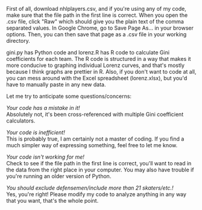 <p>First of all, download nhlplayers.csv, and if you're using any of my code, make sure that the file path in the first line is correct. When you open the .csv file, click "Raw" which should give you the plain text of the comma separated values. In Google Chrome, go to Save Page As... in your browser options. Then, you can then save that page as a .csv file in your working directory.<p>
<p>gini.py has Python code and lorenz.R has R code to calculate Gini coefficients for each team. The R code is structured in a way that makes it more conducive to graphing individual Lorenz curves, and that's mostly because I think graphs are prettier in R. Also, if you don't want to code at all, you can mess around with the Excel spreadsheet (lorenz.xlsx), but you'd have to manually paste in any new data.<p>
<p>Let me try to anticipate some questions/concerns:<p>
<p><i>Your code has a mistake in it!</i><br>
Absolutely not, it's been cross-referenced with multiple Gini coefficient calculators.</p>
<p><i>Your code is inefficient!</i><br>
This is probably true, I am certainly not a master of coding. If you find a much simpler way of expressing something, feel free to let me know.</p>
<p><i>Your code isn't working for me!</i><br>
Check to see if the file path in the first line is correct, you'll want to read in the data from the right place in your computer. You may also have trouble if you're running an older version of Python.</p>
<p><i>You should exclude defensemen/include more than 21 skaters/etc.!</i><br>
Yes, you're right! Please modify my code to analyze anything in any way that you want, that's the whole point.</p>

